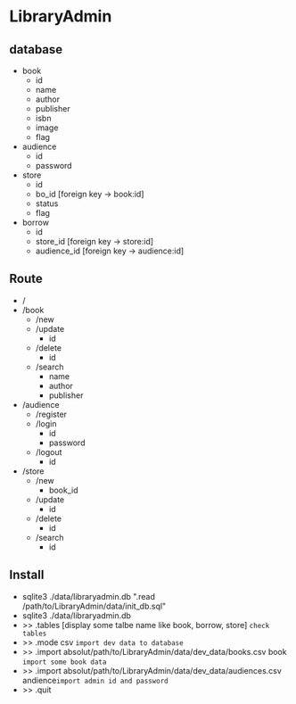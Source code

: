# LibraryAdmin

## database
* book
  * id
  * name
  * author
  * publisher
  * isbn
  * image
  * flag
* audience
  * id
  * password
* store
  * id
  * bo_id [foreign key -> book:id]
  * status
  * flag
* borrow
  * id
  * store_id [foreign key -> store:id]
  * audience_id [foreign key -> audience:id]

## Route
* /
* /book
  * /new
  * /update
    * id
  * /delete
    * id
  * /search
    * name
    * author
    * publisher
* /audience
  * /register
  * /login
    * id
    * password
  * /logout
    * id
* /store
  * /new
    * book_id
  * /update
    * id
  * /delete
    * id
  * /search
    * id

## Install
* sqlite3 ./data/libraryadmin.db ".read /path/to/LibraryAdmin/data/init_db.sql"
* sqlite3 ./data/libraryadmin.db
* \>\> .tables [display some talbe name like book, borrow, store] `check tables`
* \>\> .mode csv `import dev data to database`
* \>\> .import absolut/path/to/LibraryAdmin/data/dev_data/books.csv book `import some book data`
* \>\> .import absolut/path/to/LibraryAdmin/data/dev_data/audiences.csv andience`import admin id and password`
* \>\> .quit